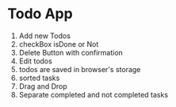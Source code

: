 # Todo App

1. Add new Todos
2. checkBox isDone or Not
3. Delete Button with confirmation
4. Edit todos
5. todos are saved in browser's storage
6. sorted tasks
7. Drag and Drop
8. Separate completed and not completed tasks
